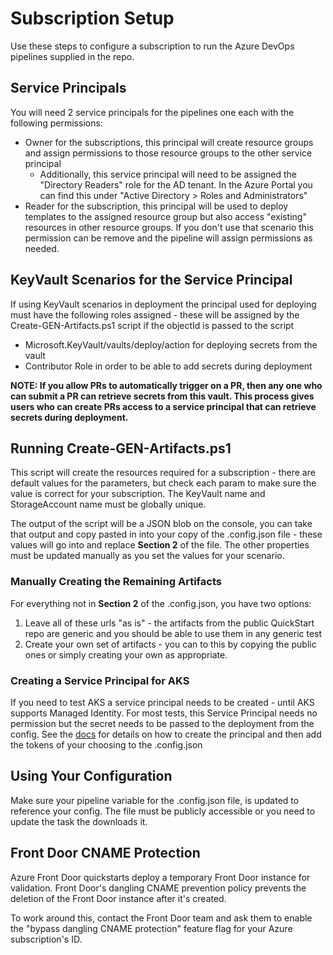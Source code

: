 # Subscription Setup

Use these steps to configure a subscription to run the Azure DevOps pipelines supplied in the repo.

## Service Principals

You will need 2 service principals for the pipelines one each with the following permissions:

- Owner for the subscriptions, this principal will create resource groups and assign permissions to those resource groups to the other service principal
  - Additionally, this service principal will need to be assigned the "Directory Readers" role for the AD tenant.  In the Azure Portal you can find this under "Active Directory > Roles and Administrators"
- Reader for the subscription, this principal will be used to deploy templates to the assigned resource group but also access "existing" resources in other resource groups.  If you don't use that scenario this permission can be remove and the pipeline will assign permissions as needed.

## KeyVault Scenarios for the Service Principal

If using KeyVault scenarios in deployment the principal used for deploying must have the following roles assigned - these will be assigned by the Create-GEN-Artifacts.ps1 script if the objectId is passed to the script

- Microsoft.KeyVault/vaults/deploy/action for deploying secrets from the vault
- Contributor Role in order to be able to add secrets during deployment

**NOTE: If you allow PRs to automatically trigger on a PR, then any one who can submit a PR can retrieve secrets from this vault.  This process gives users who can create PRs access to a service principal that can retrieve secrets during deployment.**

## Running Create-GEN-Artifacts.ps1

This script will create the resources required for a subscription - there are default values for the parameters, but check each param to make sure the value is correct for your subscription.  The KeyVault name and StorageAccount name must be globally unique.

The output of the script will be a JSON blob on the console, you can take that output and copy pasted in into your copy of the .config.json file - these values will go into and replace **Section 2** of the file.  The other properties must be updated manually as you set the values for your scenario.

### Manually Creating the Remaining Artifacts

For everything not in **Section 2** of the .config.json, you have two options:

1. Leave all of these urls "as is" - the artifacts from the public QuickStart repo are generic and you should be able to use them in any generic test
1. Create your own set of artifacts - you can to this by copying the public ones or simply creating your own as appropriate.

### Creating a Service Principal for AKS

If you need to test AKS a service principal needs to be created - until AKS supports Managed Identity.  For most tests, this Service Principal needs no permission but the secret needs to be passed to the deployment from the config.  See the [docs](https://docs.microsoft.com/en-us/azure/aks/kubernetes-service-principal) for details on how to create the principal and then add the tokens of your choosing to the .config.json

## Using Your Configuration

Make sure your pipeline variable for the .config.json file, is updated to reference your config.  The file must be publicly accessible or you need to update the task the downloads it.

## Front Door CNAME Protection

Azure Front Door quickstarts deploy a temporary Front Door instance for validation. Front Door's dangling CNAME prevention policy prevents the deletion of the Front Door instance after it's created.

To work around this, contact the Front Door team and ask them to enable the "bypass dangling CNAME protection" feature flag for your Azure subscription's ID.
